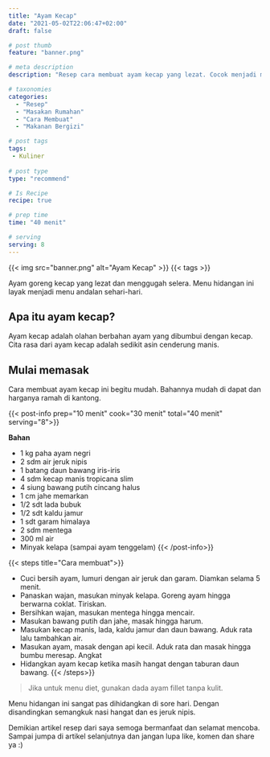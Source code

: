 ```yaml
---
title: "Ayam Kecap"
date: "2021-05-02T22:06:47+02:00"
draft: false

# post thumb
feature: "banner.png"

# meta description
description: "Resep cara membuat ayam kecap yang lezat. Cocok menjadi menu andalan sehari-hari."

# taxonomies
categories:
  - "Resep"
  - "Masakan Rumahan"
  - "Cara Membuat"
  - "Makanan Bergizi"

# post tags
tags:
 - Kuliner
 
# post type
type: "recommend"

# Is Recipe
recipe: true

# prep time
time: "40 menit"

# serving
serving: 8
---
```


{{< img src="banner.png" alt="Ayam Kecap" >}}
{{< tags >}}

Ayam goreng kecap yang lezat dan menggugah selera. Menu hidangan ini layak menjadi menu andalan sehari-hari.

## Apa itu ayam kecap?

Ayam kecap adalah olahan berbahan ayam yang dibumbui dengan kecap. Cita rasa dari ayam kecap adalah sedikit asin cenderung manis.

## Mulai memasak

Cara membuat ayam kecap ini begitu mudah. Bahannya mudah di dapat dan harganya ramah di kantong.


{{< post-info prep="10 menit" cook="30 menit" total="40 menit" serving="8">}}

__Bahan__

-   1 kg paha ayam negri
-   2 sdm air jeruk nipis
-   1 batang daun bawang iris-iris
-   4 sdm kecap manis tropicana slim
-   4 siung bawang putih cincang halus
-   1 cm jahe memarkan
-   1/2 sdt lada bubuk
-   1/2 sdt kaldu jamur
-   1 sdt garam himalaya
-   2 sdm mentega
-   300 ml air
-   Minyak kelapa (sampai ayam tenggelam)
{{< /post-info>}}

{{< steps title="Cara membuat">}}
- Cuci bersih ayam, lumuri dengan air jeruk dan garam. Diamkan selama 5 menit.
- Panaskan wajan, masukan minyak kelapa. Goreng ayam hingga berwarna coklat. Tiriskan.
- Bersihkan wajan, masukan mentega hingga mencair.
- Masukan bawang putih dan jahe, masak hingga harum.
- Masukan kecap manis, lada, kaldu jamur dan daun bawang. Aduk rata lalu tambahkan air.
- Masukan ayam, masak dengan api kecil. Aduk rata dan masak hingga bumbu meresap. Angkat
- Hidangkan ayam kecap ketika masih hangat dengan taburan daun bawang.
{{< /steps>}}

> Jika untuk menu diet, gunakan dada ayam fillet tanpa kulit.

Menu hidangan ini sangat pas dihidangkan di sore hari. Dengan disandingkan semangkuk nasi hangat dan es jeruk nipis.

Demikian artikel resep dari saya semoga bermanfaat dan selamat mencoba. Sampai jumpa di artikel selanjutnya dan jangan lupa like, komen dan share ya :)

